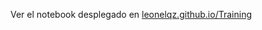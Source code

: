 Ver el notebook desplegado en [leonelqz.github.io/Training](https://leonelqz.github.io/Training/pandas.html)


